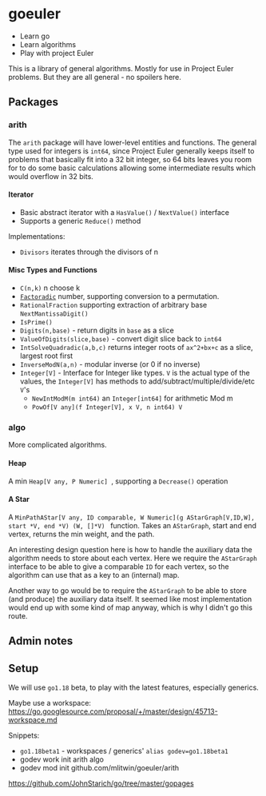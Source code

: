 # goeuler

* Learn go
* Learn algorithms
* Play with project Euler

This is a library of general algorithms. Mostly for use in Project Euler problems. But they are all general - no spoilers here.

## Packages

### arith

The `arith` package will have lower-level entities and functions. The general type used for integers is `int64`, since Project Euler generally keeps itself to problems that basically fit into a 32 bit integer, so 64 bits leaves you room for to do some basic calculations allowing some intermediate results which would overflow in 32 bits.


#### Iterator

* Basic abstract iterator with a `HasValue()` / `NextValue()` interface
* Supports a generic `Reduce()` method

Implementations:
* `Divisors` iterates through the divisors of n

#### Misc Types and Functions

* `C(n,k)` n choose k
* [`Factoradic`](https://en.wikipedia.org/wiki/Factorial_number_system) number, supporting conversion to a permutation.
* `RationalFraction` supporting extraction of arbitrary base `NextMantissaDigit()`
* `IsPrime()`
* `Digits(n,base)` - return digits in `base` as a slice
* `ValueOfDigits(slice,base)` - convert digit slice back to `int64`
* `IntSolveQuadradic(a,b,c)` returns integer roots of `ax^2+bx+c` as a slice, largest root first
* `InverseModN(a,n)` - modular inverse (or 0 if no inverse)
* `Integer[V]` - Interface for Integer like types. `V` is the actual type of the values, the `Integer[V]` has methods to add/subtract/multiple/divide/etc `V`'s
    * `NewIntModM(m int64)` an `Integer[int64]` for arithmetic Mod m
    * `PowOf[V any](f Integer[V], x V, n int64) V`

### algo

More complicated algorithms.

#### Heap

A min `Heap[V any, P Numeric] `, supporting a `Decrease()` operation

#### A Star

A `MinPathAStar[V any, ID comparable, W Numeric](g AStarGraph[V,ID,W], start *V, end *V) (W, []*V) ` function. Takes an `AStarGraph`, start and end vertex, returns the min weight, and the path.

An interesting design question here is how to handle the auxiliary data the algorithm needs to store about each vertex. Here we require the `AStarGraph` interface to be able to give a comparable `ID` for each vertex, so the algorithm can use that as a key to an (internal) map.

Another way to go would be to require the `AStarGraph` to be able to store (and produce) the auxiliary data itself. It seemed like most implementation would end up with some kind of map anyway, which is why I didn't go this route. 

## Admin notes

## Setup

We will use `go1.18` beta, to play with the latest features, especially generics.

Maybe use a workspace: 
https://go.googlesource.com/proposal/+/master/design/45713-workspace.md

Snippets:

* `go1.18beta1` - workspaces / generics' `alias godev=go1.18beta1`
* godev work init arith algo
* godev mod init github.com/mlitwin/goeuler/arith



https://github.com/JohnStarich/go/tree/master/gopages